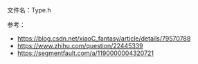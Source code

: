 文件名：Type.h

参考：

- <https://blog.csdn.net/xiaoC_fantasy/article/details/79570788>
- <https://www.zhihu.com/question/22445339>
- <https://segmentfault.com/a/1190000004320721>

